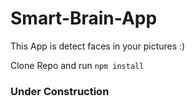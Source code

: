 # Smart-Brain-App
This App is detect faces in your pictures :)

Clone Repo and run `npm install`

### Under Construction
